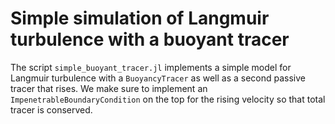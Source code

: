 # Simple simulation of Langmuir turbulence with a buoyant tracer

The script `simple_buoyant_tracer.jl` implements a simple model for Langmuir turbulence
with a `BuoyancyTracer` as well as a second passive tracer that rises. We make sure to 
implement an `ImpenetrableBoundaryCondition` on the top for the rising velocity so that
total tracer is conserved.


